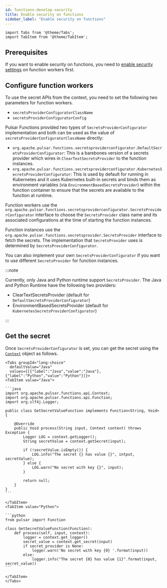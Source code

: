 ```yaml
---
id: functions-develop-security
title: Enable security on functions
sidebar_label: "Enable security on functions"
---
```


````mdx-code-block
import Tabs from '@theme/Tabs';
import TabItem from '@theme/TabItem';
````

## Prerequisites

If you want to enable security on functions, you need to [enable security settings](functions-worker.md) on function workers first.


## Configure function workers

To use the secret APIs from the context, you need to set the following two parameters for function workers.
* `secretsProviderConfiguratorClassName`
* `secretsProviderConfiguratorConfig`

Pulsar Functions provided two types of `SecretsProviderConfigurator` implementation and both can be used as the value of `secretsProviderConfiguratorClassName` directly:
* `org.apache.pulsar.functions.secretsproviderconfigurator.DefaultSecretsProviderConfigurator`: This is a barebones version of a secrets provider which wires in `ClearTextSecretsProvider` to the function instances.
* `org.apache.pulsar.functions.secretsproviderconfigurator.KubernetesSecretsProviderConfigurator`: This is used by default for running in Kubernetes and it uses Kubernetes built-in secrets and binds them as environment variables (via `EnvironmentBasedSecretsProvider`) within the function container to ensure that the secrets are available to the function at runtime.

Function workers use the `org.apache.pulsar.functions.secretsproviderconfigurator.SecretsProviderConfigurator` interface to choose the `SecretsProvider` class name and its associated configurations at the time of starting the function instances.

Function instances use the `org.apache.pulsar.functions.secretsprovider.SecretsProvider` interface to fetch the secrets. The implementation that `SecretsProvider` uses is determined by `SecretsProviderConfigurator`.

You can also implement your own `SecretsProviderConfigurator` if you want to use different `SecretsProvider` for function instances.

:::note

Currently, only Java and Python runtime support `SecretsProvider`. The Java and Python Runtime have the following two providers:
- ClearTextSecretsProvider (default for `DefaultSecretsProviderConfigurator`)
- EnvironmentBasedSecretsProvider (default for `KubernetesSecretsProviderConfigurator`)

:::

## Get the secret

Once `SecretsProviderConfigurator` is set, you can get the secret using the [`Context`](functions-concepts.md#context) object as follows.

````mdx-code-block
<Tabs groupId="lang-choice"
  defaultValue="Java"
  values={[{"label":"Java","value":"Java"},{"label":"Python","value":"Python"}]}>
<TabItem value="Java">

```java
import org.apache.pulsar.functions.api.Context;
import org.apache.pulsar.functions.api.Function;
import org.slf4j.Logger;

public class GetSecretValueFunction implements Function<String, Void> {

    @Override
    public Void process(String input, Context context) throws Exception {
        Logger LOG = context.getLogger();
        String secretValue = context.getSecret(input);

        if (!secretValue.isEmpty()) {
            LOG.info("The secret {} has value {}", intput, secretValue);
        } else {
            LOG.warn("No secret with key {}", input);
        }

        return null;
    }
}
```

</TabItem>
<TabItem value="Python">

```python
from pulsar import Function

class GetSecretValueFunction(Function):
    def process(self, input, context):
        logger = context.get_logger()
        secret_value = context.get_secret(input)
        if secret_provider is None:
            logger.warn('No secret with key {0} '.format(input))
        else:
            logger.info("The secret {0} has value {1}".format(input, secret_value))
```

</TabItem>
</Tabs>
````
